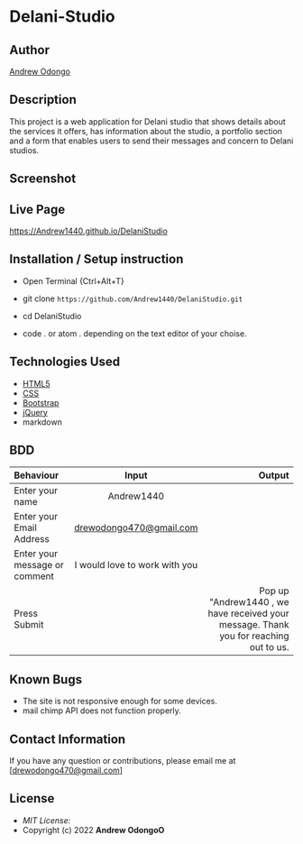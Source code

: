 # Delani-Studio

## Author

[Andrew Odongo](https://github.com/Andrew1440)

## Description

This project is a web application for Delani studio that shows details about the services it offers, has information about the studio, a portfolio section and a form that enables users to send their messages and concern to Delani studios. 

## Screenshot


## Live Page 
https://Andrew1440.github.io/DelaniStudio 


## Installation / Setup instruction
* Open Terminal {Ctrl+Alt+T}

* git clone ```https://github.com/Andrew1440/DelaniStudio.git```

* cd DelaniStudio

* code . or atom . depending on the text editor of your choise.

## Technologies Used

* [HTML5](https://github.com/topics/html5)
* [CSS](https://github.com/topics/css3)
* [Bootstrap](https://github.com/topics/bootstrap)
* [jQuery](https://github.com/topics/javascript)
* markdown


## BDD
| Behaviour      | Input        | Output       |
| :------------- | :----------: | -----------: |
|  Enter your name  |   Andrew1440 |     |
| Enter your Email Address  | drewodongo470@gmail.com |   |
| Enter your message or comment   |  I would love to work with you     |     |
| Press Submit|     |Pop up "Andrew1440 , we have received your message. Thank you for reaching out to us.|

## Known Bugs
* The site is not responsive enough for some devices. 
* mail chimp API does not function properly.

## Contact Information 

If you have any question or contributions, please email me at [drewodongo470@gmail.com]

## License
* *MIT License:*
* Copyright (c) 2022 **Andrew OdongoO**

